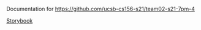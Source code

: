 ---
---

Documentation for <https://github.com/ucsb-cs156-s21/team02-s21-7pm-4>

[Storybook](storybook)
